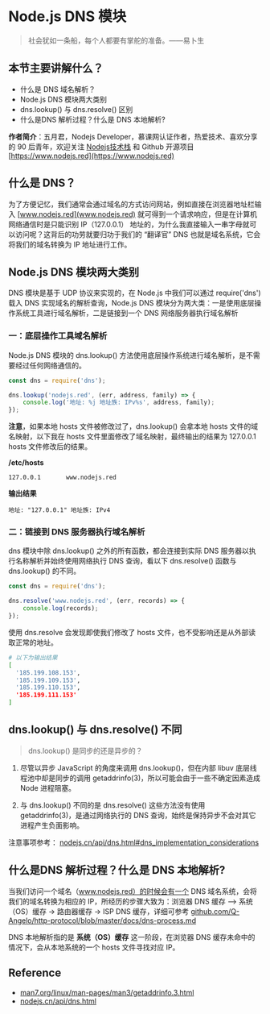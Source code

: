 # Node.js DNS 模块

> 社会犹如一条船，每个人都要有掌舵的准备。——易卜生

## 本节主要讲解什么？

* 什么是 DNS 域名解析？
* Node.js DNS 模块两大类别
* dns.lookup() 与 dns.resolve() 区别
* 什么是DNS 解析过程？什么是 DNS 本地解析?

**作者简介**：五月君，Nodejs Developer，慕课网认证作者，热爱技术、喜欢分享的 90 后青年，欢迎关注 [Nodejs技术栈](https://nodejsred.oss-cn-shanghai.aliyuncs.com/node_roadmap_wx.jpg?x-oss-process=style/may) 和 Github 开源项目 [https://www.nodejs.red](https://www.nodejs.red)

## 什么是 DNS？

为了方便记忆，我们通常会通过域名的方式访问网站，例如直接在浏览器地址栏输入 [www.nodejs.red](www.nodejs.red) 就可得到一个请求响应，但是在计算机网络通信时是只能识别 IP（127.0.0.1） 地址的，为什么我直接输入一串字母就可以访问呢？这背后的功劳就要归功于我们的 “翻译官” DNS 也就是域名系统，它会将我们的域名转换为 IP 地址进行工作。

## Node.js DNS 模块两大类别

DNS 模块是基于 UDP 协议来实现的，在 Node.js 中我们可以通过 require('dns') 载入 DNS 实现域名的解析查询，Node.js DNS 模块分为两大类：一是使用底层操作系统工具进行域名解析，二是链接到一个 DNS 网络服务器执行域名解析

### 一：底层操作工具域名解析

Node.js DNS 模块的 dns.lookup() 方法使用底层操作系统进行域名解析，是不需要经过任何网络通信的。

```js
const dns = require('dns');

dns.lookup('nodejs.red', (err, address, family) => {
    console.log('地址: %j 地址族: IPv%s', address, family);
});
```

**注意**，如果本地 hosts 文件被修改过了，dns.lookup() 会拿本地 hosts 文件的域名映射，以下我在 hosts 文件里面修改了域名映射，最终输出的结果为 127.0.0.1 hosts 文件修改后的结果。

**/etc/hosts**
```hosts
127.0.0.1       www.nodejs.red
```

**输出结果**
```
地址: "127.0.0.1" 地址族: IPv4
```

### 二：链接到 DNS 服务器执行域名解析

dns 模块中除 dns.lookup() 之外的所有函数，都会连接到实际 DNS 服务器以执行名称解析并始终使用网络执行 DNS 查询，看以下 dns.resolve() 函数与 dns.lookup() 的不同。

```js
const dns = require('dns');

dns.resolve('www.nodejs.red', (err, records) => {
    console.log(records);
});
```

使用 dns.resolve 会发现即使我们修改了 hosts 文件，也不受影响还是从外部读取正常的地址。

```bash
# 以下为输出结果
[
  '185.199.108.153',
  '185.199.109.153',
  '185.199.110.153',
  '185.199.111.153'
]
```

## dns.lookup() 与 dns.resolve() 不同

> dns.lookup() 是同步的还是异步的？

1. 尽管以异步 JavaScript 的角度来调用 dns.lookup()，但在内部 libuv 底层线程池中却是同步的调用 getaddrinfo(3)，所以可能会由于一些不确定因素造成 Node 进程阻塞。

2. 与 dns.lookup() 不同的是 dns.resolve() 这些方法没有使用 getaddrinfo(3)，是通过网络执行的 DNS 查询，始终是保持异步不会对其它进程产生负面影响。

注意事项参考：
[nodejs.cn/api/dns.html#dns_implementation_considerations](http://nodejs.cn/api/dns.html#dns_implementation_considerations)

## 什么是DNS 解析过程？什么是 DNS 本地解析?

当我们访问一个域名（www.nodejs.red）的时候会有一个 DNS 域名系统，会将我们的域名转换为相应的 IP，所经历的步骤大致为：浏览器 DNS 缓存 —> 系统（OS）缓存 -> 路由器缓存 -> ISP DNS 缓存，详细可参考 [github.com/Q-Angelo/http-protocol/blob/master/docs/dns-process.md](https://github.com/Q-Angelo/http-protocol/blob/master/docs/dns-process.md)

DNS 本地解析指的是 **系统（OS）缓存** 这一阶段，在浏览器 DNS 缓存未命中的情况下，会从本地系统的一个 hosts 文件寻找对应 IP。

## Reference

* [man7.org/linux/man-pages/man3/getaddrinfo.3.html](http://man7.org/linux/man-pages/man3/getaddrinfo.3.html)
* [nodejs.cn/api/dns.html](http://nodejs.cn/api/dns.html)